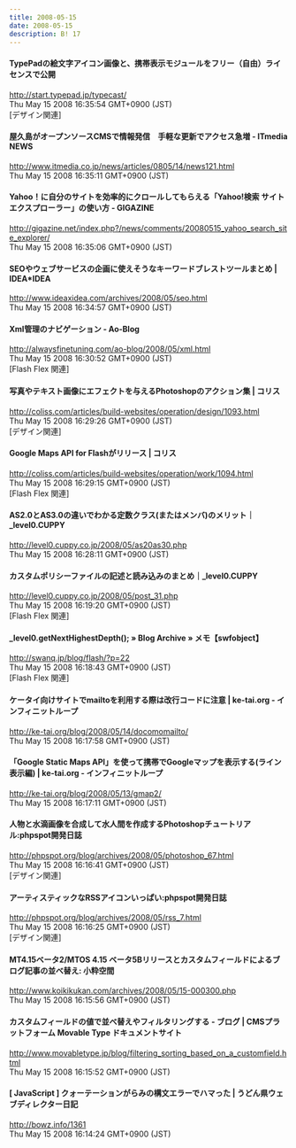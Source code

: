 ```yaml
---
title: 2008-05-15
date: 2008-05-15
description: B! 17
---
```


#### TypePadの絵文字アイコン画像と、携帯表示モジュールをフリー（自由）ライセンスで公開
http://start.typepad.jp/typecast/<br>
Thu May 15 2008 16:35:54 GMT+0900 (JST)<br>
[デザイン関連]


####  屋久島がオープンソースCMSで情報発信　手軽な更新でアクセス急増 - ITmedia NEWS
http://www.itmedia.co.jp/news/articles/0805/14/news121.html<br>
Thu May 15 2008 16:35:11 GMT+0900 (JST)<br>


#### Yahoo！に自分のサイトを効率的にクロールしてもらえる「Yahoo!検索 サイトエクスプローラー」の使い方 - GIGAZINE
http://gigazine.net/index.php?/news/comments/20080515_yahoo_search_site_explorer/<br>
Thu May 15 2008 16:35:06 GMT+0900 (JST)<br>


#### SEOやウェブサービスの企画に使えそうなキーワードブレストツールまとめ | IDEA*IDEA
http://www.ideaxidea.com/archives/2008/05/seo.html<br>
Thu May 15 2008 16:34:57 GMT+0900 (JST)<br>


#### Xml管理のナビゲーション - Ao-Blog
http://alwaysfinetuning.com/ao-blog/2008/05/xml.html<br>
Thu May 15 2008 16:30:52 GMT+0900 (JST)<br>
[Flash Flex 関連]


####   写真やテキスト画像にエフェクトを与えるPhotoshopのアクション集 | コリス
http://coliss.com/articles/build-websites/operation/design/1093.html<br>
Thu May 15 2008 16:29:26 GMT+0900 (JST)<br>
[デザイン関連]


####   Google Maps API for Flashがリリース | コリス
http://coliss.com/articles/build-websites/operation/work/1094.html<br>
Thu May 15 2008 16:29:15 GMT+0900 (JST)<br>
[Flash Flex 関連]


#### AS2.0とAS3.0の違いでわかる定数クラス(またはメンバ)のメリット｜_level0.CUPPY
http://level0.cuppy.co.jp/2008/05/as20as30.php<br>
Thu May 15 2008 16:28:11 GMT+0900 (JST)<br>


#### カスタムポリシーファイルの記述と読み込みのまとめ｜_level0.CUPPY
http://level0.cuppy.co.jp/2008/05/post_31.php<br>
Thu May 15 2008 16:19:20 GMT+0900 (JST)<br>
[Flash Flex 関連]


#### _level0.getNextHighestDepth();  » Blog Archive   » メモ【swfobject】
http://swanq.jp/blog/flash/?p=22<br>
Thu May 15 2008 16:18:43 GMT+0900 (JST)<br>
[Flash Flex 関連]


#### ケータイ向けサイトでmailtoを利用する際は改行コードに注意 | ke-tai.org - インフィニットループ
http://ke-tai.org/blog/2008/05/14/docomomailto/<br>
Thu May 15 2008 16:17:58 GMT+0900 (JST)<br>


#### 「Google Static Maps API」を使って携帯でGoogleマップを表示する(ライン表示編) | ke-tai.org - インフィニットループ
http://ke-tai.org/blog/2008/05/13/gmap2/<br>
Thu May 15 2008 16:17:11 GMT+0900 (JST)<br>


#### 人物と水滴画像を合成して水人間を作成するPhotoshopチュートリアル:phpspot開発日誌
http://phpspot.org/blog/archives/2008/05/photoshop_67.html<br>
Thu May 15 2008 16:16:41 GMT+0900 (JST)<br>
[デザイン関連]


#### アーティスティックなRSSアイコンいっぱい:phpspot開発日誌
http://phpspot.org/blog/archives/2008/05/rss_7.html<br>
Thu May 15 2008 16:16:25 GMT+0900 (JST)<br>
[デザイン関連]


#### MT4.15ベータ2/MTOS 4.15 ベータ5Bリリースとカスタムフィールドによるブログ記事の並べ替え: 小粋空間
http://www.koikikukan.com/archives/2008/05/15-000300.php<br>
Thu May 15 2008 16:15:56 GMT+0900 (JST)<br>


#### カスタムフィールドの値で並べ替えやフィルタリングする - ブログ | CMSプラットフォーム Movable Type ドキュメントサイト
http://www.movabletype.jp/blog/filtering_sorting_based_on_a_customfield.html<br>
Thu May 15 2008 16:15:52 GMT+0900 (JST)<br>


####   [ JavaScript ] クォーテーションがらみの構文エラーでハマった | うどん県ウェブディレクター日記
http://bowz.info/1361<br>
Thu May 15 2008 16:14:24 GMT+0900 (JST)<br>


